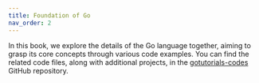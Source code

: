 ```yaml
---
title: Foundation of Go
nav_order: 2
---
```

In this book, we explore the details of the Go language together, aiming to grasp its core concepts through various code examples. You can find the related code files, along with additional projects, in the [gotutorials-codes](https://github.com/cemakpolat/gotutorials-codes/tree/main) GitHub repository.